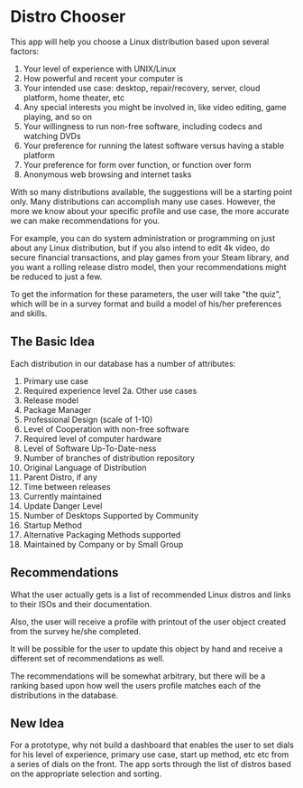 # Distro Chooser

This app will help you choose a Linux distribution based upon several factors:

1. Your level of experience with UNIX/Linux
2. How powerful and recent your computer is
3. Your intended use case: desktop, repair/recovery, server, cloud platform, home theater, etc
4. Any special interests you might be involved in, like video editing, game playing, and so on 
5. Your willingness to run non-free software, including codecs and watching DVDs
6. Your preference for running the latest software versus having a stable platform
7. Your preference for form over function, or function over form
8. Anonymous web browsing and internet tasks

With so many distributions available, the suggestions will be a starting point only.  Many
distributions can accomplish many use cases.  However, the more we know about your specific profile
and use case, the more accurate we can make recommendations for you.

For example, you can do system administration or programming on just about any Linux distribution, but
if you also intend to edit 4k video, do secure financial transactions, and play games from your Steam
library, and you want a rolling release distro model, then your recommendations might be reduced
to just a few.

To get the information for these parameters, the user will take "the quiz", which will be in a survey
format and build a model of his/her preferences and skills.

## The Basic Idea

Each distribution in our database has a number of attributes:

1. Primary use case
2. Required experience level
2a. Other use cases
3. Release model
4. Package Manager
5. Professional Design (scale of 1-10)
6. Level of Cooperation with non-free software
7. Required level of computer hardware
8. Level of Software Up-To-Date-ness
9. Number of branches of distribution repository
10. Original Language of Distribution
11. Parent Distro, if any
12. Time between releases
13. Currently maintained
14. Update Danger Level
15. Number of Desktops Supported by Community
16. Startup Method
17. Alternative Packaging Methods supported
18. Maintained by Company or by Small Group


## Recommendations

What the user actually gets is a list of recommended Linux distros and links to their ISOs and their
documentation.

Also, the user will receive a profile with printout of the user object created from the survey he/she
completed.

It will be possible for the user to update this object by hand and receive a different set of
recommendations as well.

The recommendations will be somewhat arbitrary, but there will be a ranking based upon how well the
users profile matches each of the distributions in the database.


## New Idea

For a prototype, why not build a dashboard that enables the user to set dials for his level of
experience, primary use case, start up method, etc etc from a series of dials on the front.  The app
sorts through the list of distros based on the appropriate selection and sorting.



